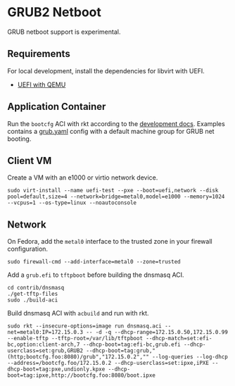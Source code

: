 
# GRUB2 Netboot

GRUB netboot support is experimental.

## Requirements

For local development, install the dependencies for libvirt with UEFI.

* [UEFI with QEMU](https://fedoraproject.org/wiki/Using_UEFI_with_QEMU)

## Application Container

Run the `bootcfg` ACI with rkt according to the [development docs](develop.md). Examples contains a [grub.yaml](../../examples/grub.yaml) config with a default machine group for GRUB net booting.

## Client VM

Create a VM with an e1000 or virtio network device.

    sudo virt-install --name uefi-test --pxe --boot=uefi,network --disk pool=default,size=4 --network=bridge=metal0,model=e1000 --memory=1024 --vcpus=1 --os-type=linux --noautoconsole

## Network

On Fedora, add the `metal0` interface to the trusted zone in your firewall configuration.

    sudo firewall-cmd --add-interface=metal0 --zone=trusted

Add a `grub.efi` to `tftpboot` before building the dnsmasq ACI.

    cd contrib/dnsmasq
    ./get-tftp-files
    sudo ./build-aci

Build dnsmasq ACI with `acbuild` and run with rkt.

    sudo rkt --insecure-options=image run dnsmasq.aci --net=metal0:IP=172.15.0.3 -- -d -q --dhcp-range=172.15.0.50,172.15.0.99 --enable-tftp --tftp-root=/var/lib/tftpboot --dhcp-match=set:efi-bc,option:client-arch,7 --dhcp-boot=tag:efi-bc,grub.efi --dhcp-userclass=set:grub,GRUB2 --dhcp-boot=tag:grub,"(http;bootcfg.foo:8080)/grub","172.15.0.2","" --log-queries --log-dhcp --address=/bootcfg.foo/172.15.0.2 --dhcp-userclass=set:ipxe,iPXE --dhcp-boot=tag:pxe,undionly.kpxe --dhcp-boot=tag:ipxe,http://bootcfg.foo:8080/boot.ipxe

